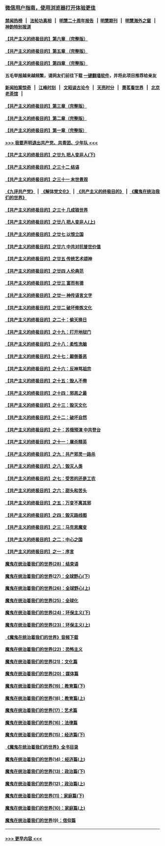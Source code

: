 ### [微信用户指南，使用浏览器打开体验更佳](https://github.com/gfw-breaker/banned-news1/blob/master/indexes/wechat-guide.md?t=0)
#### [禁闻热榜](热点新闻.md?t=0)  &nbsp;&nbsp;|&nbsp;&nbsp; [法轮功真相](https://github.com/gfw-breaker/truth/blob/master/README.md?t=0) &nbsp;&nbsp;|&nbsp;&nbsp; [明慧二十周年报告](https://github.com/gfw-breaker/mh-reports/blob/master/README.md?t=0) &nbsp;&nbsp;|&nbsp;&nbsp;[明慧期刊](https://github.com/gfw-breaker/mh-qikan) &nbsp;&nbsp;|&nbsp;&nbsp; [明慧海外之窗](https://github.com/gfw-breaker/mh-news/blob/master/README.md?t=0) &nbsp;&nbsp;|&nbsp;&nbsp; [神韵特别报道](https://github.com/gfw-breaker/mh-news/blob/master/shenyun.md?t=0)
#### [【共产主义的终极目的】第六章 （完整版）](../pages/nsc422/n11428913.md?t=02160733) 
#### [【共产主义的终极目的】第五章 （完整版）](../pages/nsc422/n11428912.md?t=02160733) 
#### [【共产主义的终极目的】第四章 （完整版）](../pages/nsc422/n11428907.md?t=02160733) 
#### 五毛举报越来越频繁，请网友们前往下载 [一键翻墙软件](https://github.com/gfw-breaker/ssr-accounts)，并将此项目推荐给亲友
#### [新闻拍案惊奇](https://github.com/gfw-breaker/banned-news1/blob/master/pages/link4.md) &nbsp;&nbsp;|&nbsp;&nbsp; [江峰时刻](https://github.com/gfw-breaker/banned-news1/blob/master/pages/link4.md) &nbsp;&nbsp;|&nbsp;&nbsp; [文昭谈古论今](https://github.com/gfw-breaker/banned-news1/blob/master/pages/link4.md) &nbsp;&nbsp;|&nbsp;&nbsp; [天亮时分](https://github.com/gfw-breaker/banned-news1/blob/master/pages/link4.md) &nbsp;&nbsp;|&nbsp;&nbsp; [萧茗看世界](https://github.com/gfw-breaker/banned-news1/blob/master/pages/link4.md) &nbsp;&nbsp;|&nbsp;&nbsp; [北京老茶馆](https://github.com/gfw-breaker/banned-news1/blob/master/pages/link4.md) &nbsp;&nbsp;|&nbsp;&nbsp; 
#### [【共产主义的终极目的】第三章（完整版）](../pages/nsc422/n11428848.md?t=02160733) 
#### [【共产主义的终极目的】第二章（完整版）](../pages/nsc422/n11428831.md?t=02160733) 
#### [【共产主义的终极目的】第一章（完整版）](../pages/nsc422/n11417651.md?t=02160733) 
#### [>>> 我要声明退出共产党、共青团、少年队 <<<](https://github.com/begood0513/goodnews/blob/master/quit/letter.md) 
#### [【共产主义的终极目的】之廿九 把人变非人(下)](../pages/nsc422/n11344140.md?t=02160733) 
#### [【共产主义的终极目的】之三十二 结语](../pages/nsc422/n11360535.md?t=02160733) 
#### [【共产主义的终极目的】之三十一 末世景观](../pages/nsc422/n11351129.md?t=02160733) 
#### [《九评共产党》](https://github.com/begood0513/9ping.md/blob/master/README.md) &nbsp;|&nbsp; [《解体党文化》](../../../../jtdwh.md/blob/master/README.md)  &nbsp;|&nbsp; [《共产主义的终极目的》](../../../../gczydzjmd.md/blob/master/README.md) &nbsp;|&nbsp; [《魔鬼在统治我们的世界》](../../../../mgztzwmdsj.md/blob/master/README.md) 
#### [【共产主义的终极目的】之三十 几成狼世界](../pages/nsc422/n11348280.md?t=02160733) 
#### [【共产主义的终极目的】之廿八 把人变非人(上)](../pages/nsc422/n11340492.md?t=02160733) 
#### [【共产主义的终极目的】之廿七 以恨立国](../pages/nsc422/n11336944.md?t=02160733) 
#### [【共产主义的终极目的】之廿六 中共对抗普世价值](../pages/nsc422/n11324785.md?t=02160733) 
#### [【共产主义的终极目的】之廿五 传统艺术颂神](../pages/nsc422/n11296396.md?t=02160733) 
#### [【共产主义的终极目的】之廿四 人伦典范](../pages/nsc422/n11296397.md?t=02160733) 
#### [【共产主义的终极目的】之廿三 富而有德](../pages/nsc422/n11283598.md?t=02160733) 
#### [【共产主义的终极目的】之廿一 神传语言文字](../pages/nsc422/n11263265.md?t=02160733) 
#### [【共产主义的终极目的】之廿二 破坏修炼文化](../pages/nsc422/n11245728.md?t=02160733) 
#### [【共产主义的终极目的】之二十：偷天换日](../pages/nsc422/n11238846.md?t=02160733) 
#### [【共产主义的终极目的】之十九：打开地狱门](../pages/nsc422/n11206376.md?t=02160733) 
#### [【共产主义的终极目的】之十八：柔性洗脑](../pages/nsc422/n11199994.md?t=02160733) 
#### [【共产主义的终极目的】之十七：颠倒善恶](../pages/nsc422/n11179782.md?t=02160733) 
#### [【共产主义的终极目的】之十六：反神骂祖宗](../pages/nsc422/n11166798.md?t=02160733) 
#### [【共产主义的终极目的】之十五：毁人不倦](../pages/nsc422/n11166792.md?t=02160733) 
#### [【共产主义的终极目的】之十四：邪恶之最](../pages/nsc422/n11150249.md?t=02160733) 
#### [【共产主义的终极目的】之十三：毁灭文化](../pages/nsc422/n11135227.md?t=02160733) 
#### [【共产主义的终极目的】之十二：破坏自然](../pages/nsc422/n11135214.md?t=02160733) 
#### [【共产主义的终极目的】之十：苏俄预演 中共登台](../pages/nsc422/n11118424.md?t=02160733) 
#### [【共产主义的终极目的】之十一：屠杀精英](../pages/nsc422/n11118442.md?t=02160733) 
#### [【共产主义的终极目的】之九：共产邪灵一路杀](../pages/nsc422/n11114139.md?t=02160733) 
#### [【共产主义的终极目的】之八：毁灭人类](../pages/nsc422/n11108503.md?t=02160733) 
#### [【共产主义的终极目的】之七：受苦的还是工农](../pages/nsc422/n11101809.md?t=02160733) 
#### [【共产主义的终极目的】之六：甜头和苦头](../pages/nsc422/n11096971.md?t=02160733) 
#### [【共产主义的终极目的】之五：万变不离其邪](../pages/nsc422/n11091285.md?t=02160733) 
#### [【共产主义的终极目的】之四：毁灭路线图](../pages/nsc422/n11086284.md?t=02160733) 
#### [【共产主义的终极目的】之三：马克思魔变](../pages/nsc422/n11061941.md?t=02160733) 
#### [【共产主义的终极目的】之二：中心之国](../pages/nsc422/n11047728.md?t=02160733) 
#### [【共产主义的终极目的】之一：序言](../pages/nsc422/n11086077.md?t=02160733) 
#### [魔鬼在统治着我们的世界(28)：结束语](../pages/nsc422/n10936246.md?t=02160733) 
#### [魔鬼在统治着我们的世界(27)：全球野心(下)](../pages/nsc422/n10928319.md?t=02160733) 
#### [魔鬼在统治着我们的世界(26)：全球野心(上)](../pages/nsc422/n10900318.md?t=02160733) 
#### [魔鬼在统治着我们的世界(25)：全球化](../pages/nsc422/n10788205.md?t=02160733) 
#### [魔鬼在统治着我们的世界(24)：环保主义(下)](../pages/nsc422/n10695307.md?t=02160733) 
#### [魔鬼在统治着我们的世界(23)：环保主义(上)](../pages/nsc422/n10688613.md?t=02160733) 
#### [《魔鬼在统治着我们的世界》音频下载](../pages/nsc422/n10635553.md?t=02160733) 
#### [魔鬼在统治着我们的世界(22)：恐怖主义](../pages/nsc422/n10614727.md?t=02160733) 
#### [魔鬼在统治着我们的世界(21)：文化篇](../pages/nsc422/n10597706.md?t=02160733) 
#### [魔鬼在统治着我们的世界(20)：媒体篇](../pages/nsc422/n10586579.md?t=02160733) 
#### [魔鬼在统治着我们的世界(19)：教育篇(下)](../pages/nsc422/n10564808.md?t=02160733) 
#### [魔鬼在统治着我们的世界(18)：教育篇(上)](../pages/nsc422/n10526970.md?t=02160733) 
#### [魔鬼在统治着我们的世界(17)：艺术篇](../pages/nsc422/n10499093.md?t=02160733) 
#### [魔鬼在统治着我们的世界(16)：法律篇](../pages/nsc422/n10485969.md?t=02160733) 
#### [魔鬼在统治着我们的世界(15)：经济篇(下)](../pages/nsc422/n10469975.md?t=02160733) 
#### [《魔鬼在统治着我们的世界》全书目录](../pages/nsc422/n10464261.md?t=02160733) 
#### [魔鬼在统治着我们的世界(14)：经济篇(上)](../pages/nsc422/n10457370.md?t=02160733) 
#### [魔鬼在统治着我们的世界(13)：政治篇(下)](../pages/nsc422/n10448270.md?t=02160733) 
#### [魔鬼在统治着我们的世界(12)：政治篇(上)](../pages/nsc422/n10444576.md?t=02160733) 
#### [魔鬼在统治着我们的世界(11)：家庭篇(下)](../pages/nsc422/n10440961.md?t=02160733) 
#### [魔鬼在统治着我们的世界(10)：家庭篇(上)](../pages/nsc422/n10435448.md?t=02160733) 
#### [魔鬼在统治着我们的世界(9)：信仰篇](../pages/nsc422/n10432159.md?t=02160733) 

----
#### [ >>> 更早内容 <<< ](../indexes/nsc422-earlier.md)
